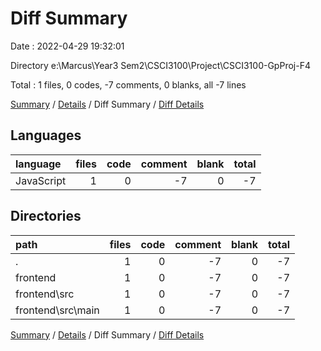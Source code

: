 # Diff Summary

Date : 2022-04-29 19:32:01

Directory e:\Marcus\Year3 Sem2\CSCI3100\Project\CSCI3100-GpProj-F4

Total : 1 files,  0 codes, -7 comments, 0 blanks, all -7 lines

[Summary](results.md) / [Details](details.md) / Diff Summary / [Diff Details](diff-details.md)

## Languages
| language | files | code | comment | blank | total |
| :--- | ---: | ---: | ---: | ---: | ---: |
| JavaScript | 1 | 0 | -7 | 0 | -7 |

## Directories
| path | files | code | comment | blank | total |
| :--- | ---: | ---: | ---: | ---: | ---: |
| . | 1 | 0 | -7 | 0 | -7 |
| frontend | 1 | 0 | -7 | 0 | -7 |
| frontend\src | 1 | 0 | -7 | 0 | -7 |
| frontend\src\main | 1 | 0 | -7 | 0 | -7 |

[Summary](results.md) / [Details](details.md) / Diff Summary / [Diff Details](diff-details.md)